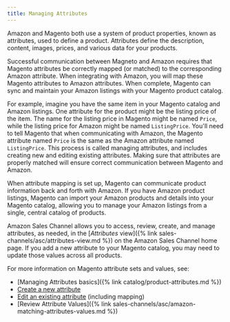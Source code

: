 ```yaml
---
title: Managing Attributes
---
```



Amazon and Magento both use a system of product properties, known as attributes, used to define a product. Attributes define the description, content, images, prices, and various data for your products.

Successful communication between Magneto and Amazon requires that Magento attributes be correctly mapped (or matched) to the corresponding Amazon attribute. When integrating with Amazon, you will map these Magento attributes to Amazon attributes. When complete, Magento can sync and maintain your Amazon listings with your Magento product catalog.

For example, imagine you have the same item in your Magento catalog and Amazon listings. One attribute for the product might be the listing price of the item. The name for the listing price in Magento might be named `Price`, while the listing price for Amazon might be named `ListingPrice`. You'll need to tell Magento that when communicating with Amazon, the Magento attribute named `Price` is the same as the Amazon attribute named `ListingPrice`. This process is called managing attributes, and includes creating new and editing existing attributes. Making sure that attributes are properly matched will ensure correct communication between Magento and Amazon.

When attribute mapping is set up, Magento can communicate product information back and forth with Amazon. If you have Amazon product listings, Magento can import your Amazon products and details into your Magento catalog, allowing you to manage your Amazon listings from a single, central catalog of products.

Amazon Sales Channel allows you to access, review, create, and manage attributes, as needed, in the [_Attributes_ view]({% link sales-channels/asc/attributes-view.md %}) on the Amazon Sales Channel home page. If you add a new attribute to your Magento catalog, you may need to update those values across all products.

For more information on Magento attribute sets and values, see:

- [Managing Attributes basics]({% link catalog/product-attributes.md %})
- [Create a new attribute](https://docs.magento.com/m2/ee/user_guide/sales-channels/asc/creating-attributes.html#create-an-attribute)
- [Edit an existing attribute](https://docs.magento.com/m2/ee/user_guide/sales-channels/asc/creating-attributes.html#edit-an-attribute) (including mapping)
- [Review Attribute Values]({% link sales-channels/asc/amazon-matching-attributes-values.md %})

